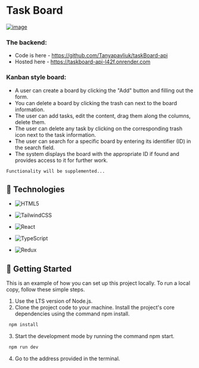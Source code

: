 # Task Board

<a href="https://task-board-omega.vercel.app/" target='_blank'><img src="https://i.ibb.co/qrx9XSD/image.png" alt="image"></a>

### The backend: 
 - Code is here - https://github.com/Tanyapavliuk/taskBoard-api
 - Hosted here - https://taskboard-api-l42f.onrender.com


### Kanban style board:
- A user can create a board by clicking the "Add" button and filling out the form.
- You can delete a board by clicking the trash can next to the board information.
- The user can add tasks, edit the content, drag them along the columns, delete them.
- The user can delete any task by clicking on the corresponding trash icon next to the task information.
- The user can search for a specific board by entering its identifier (ID) in the search field.
- The system displays the board with the appropriate ID if found and provides access to it for further work.

~~~ 
Functionality will be supplemented...
~~~


## 📃 Technologies
- ![HTML5](https://img.shields.io/badge/html5-%23E34F26.svg?style=for-the-badge&logo=html5&logoColor=white)

- ![TailwindCSS](https://img.shields.io/badge/tailwindcss-%2338B2AC.svg?style=for-the-badge&logo=tailwind-css&logoColor=white)

- ![React](https://img.shields.io/badge/react-%2320232a.svg?style=for-the-badge&logo=react&logoColor=%2361DAFB)

- ![TypeScript](https://img.shields.io/badge/typescript-%23007ACC.svg?style=for-the-badge&logo=typescript&logoColor=white)

- ![Redux](https://img.shields.io/badge/redux-%23593d88.svg?style=for-the-badge&logo=redux&logoColor=white)


## 🥁 Getting Started

This is an example of how you can set up this project locally. To run a local
copy, follow these simple steps.

1. Use the LTS version of Node.js.
2. Clone the project code to your machine. Install the project's core
   dependencies using the command npm install.

```sh
 npm install
```

3. Start the development mode by running the command npm start.

```sh
 npm run dev
```

4. Go to the address provided in the terminal.